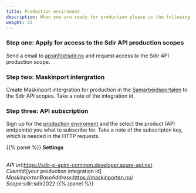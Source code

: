 ```yaml
---
title: Production enviroment
description: When you are ready for production please us the following steps to get access
weight: 25
---
```


### Step one: Apply for access to the Sdir API production scopes
Send a email to apsinfo@sdir.no and request access to the Sdir API production scope.

### Step two: Maskinport intergration
Create Maskinport intergration for production in the [Samarbeidsportalen](https://minside-samarbeid.difi.no/) to the Sdir API scopes. Take a note of the integration id.

### Step three: API subscription
Sign up for the [production enviroment](https://sdir-p-apim-common.developer.azure-api.net/apis) and the select the product (API endpoints) you what to subscribe for. 
Take a note of the subscripton key, which is needed in the HTTP requests.


{{% panel %}}
**Settings** <br><br>

*API url*:https://sdir-p-apim-common.developer.azure-api.net<br>
*ClientId*:[your production integration id]<br>
*MaskinportenBaseAddress*:https://maskinporten.no/<br>
*Scope*:sdir:sdir2022
{{% /panel %}}
